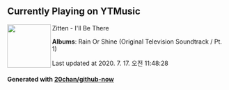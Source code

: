 ## Currently Playing on YTMusic

[<img align="left" width="100" src="https://lh3.googleusercontent.com/A4rCF56VxTYbeB5qgu3HQRJS1O2W6cPnVRG_f883IzdVw_qxpm5pD-FWWtpeJytCu5J_UZRQtUmrwLOt">](https://music.youtube.com/channel/UC2xBk-gFSmnO__ZtHrXFEmg)

Zitten - I'll Be There

**Albums**: Rain Or Shine (Original Television Soundtrack / Pt. 1)

Last updated at 2020. 7. 17. 오전 11:48:28

#### Generated with [20chan/github-now](https://github.com/20chan/github-now)


<!--
**20chan/20chan** is a ✨ _special_ ✨ repository because its `README.md` (this file) appears on your GitHub profile.

Here are some ideas to get you started:

- 🔭 I’m currently working on ...
- 🌱 I’m currently learning ...
- 👯 I’m looking to collaborate on ...
- 🤔 I’m looking for help with ...
- 💬 Ask me about ...
- 📫 How to reach me: ...
- 😄 Pronouns: ...
- ⚡ Fun fact: ...
-->
